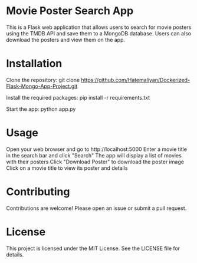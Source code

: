 # Movie Poster Search App

This is a Flask web application that allows users to search for movie posters using the TMDB API and save them to a MongoDB database. Users can also download the posters and view them on the app.

# Installation

Clone the repository: git clone https://github.com/Hatemaliyan/Dockerized-Flask-Mongo-App-Project.git

Install the required packages: pip install -r requirements.txt

Start the app: python app.py

# Usage

Open your web browser and go to http://localhost:5000
Enter a movie title in the search bar and click "Search"
The app will display a list of movies with their posters
Click "Download Poster" to download the poster image
Click on a movie title to view its poster and details

# Contributing

Contributions are welcome! Please open an issue or submit a pull request.

# License

This project is licensed under the MIT License. See the LICENSE file for details.
